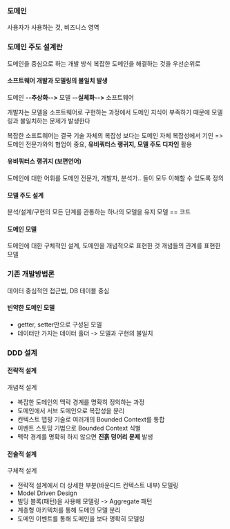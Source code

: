 ### 도메인
사용자가 사용하는 것, 비즈니스 영역
### 도메인 주도 설계란
도메인을 중심으로 하는 개발 방식
복잡한 도메인을 해결하는 것을 우선순위로
#### 소프트웨어 개발과 모델링의 불일치 발생
도메인 **--추상화-->** 모델 **--실체화-->** 소프트웨어

개발자는 모델을 소프트웨어로 구현하는 과정에서 도메인 지식이 부족하기 때문에
모델링과 불일치하는 문제가 발생한다

복잡한 소프트웨어는 결국 기술 자체의 복잡성 보다는 도메인 자체 복잡성에서 기인
=> 도메인 전문가와의 협업이 중요, **유비쿼터스 랭귀지, 모델 주도 디자인** 활용
#### 유비쿼터스 랭귀지 (보편언어)
도메인에 대한 어휘를 도메인 전문가, 개발자, 분석가.. 들이 모두 이해할 수 있도록 정의
#### 모델 주도 설계
분석/설계/구현의 모든 단계를 관통하는 하나의 모델을 유지
모델 == 코드
#### 도메인 모델
도메인에 대한 구체적인 설계, 도메인을 개념적으로 표현한 것
개념들의 관계를 표현한 모델

### 기존 개발방법론
데이터 중심적인 접근법, DB 테이블 중심
#### 빈약한 도메인 모델
- getter, setter만으로 구성된 모델
- 데이터만 가지는 데이터 홀더
-> 모델과 구현의 불일치
### DDD 설계
#### 전략적 설계
개념적 설계
- 복잡한 도메인의 맥락 경계를 명확히 정의하는 과정
- 도메인에서 서브 도메인으로 복잡성을 분리
- 컨텍스트 맵핑 기술로 여러개의 Bounded Context를 통합
- 이벤트 스토밍 기법으로 Bounded Context 식별
- 맥락 경계를 명확히 하지 않으면 **진흙 덩어리 문제** 발생
#### 전술적 설계
구체적 설계
- 전략적 설계에서 더 상세한 부분(바운디드 컨텍스트 내부) 모델링
- Model Driven Design
- 빌딩 블록(패턴)을 사용해 모델링 -> Aggregate 패턴
- 계층형 아키텍처를 통해 도메인 모델 분리
- 도메인 이벤트를 통해 도메인을 보다 명확히 모델링
